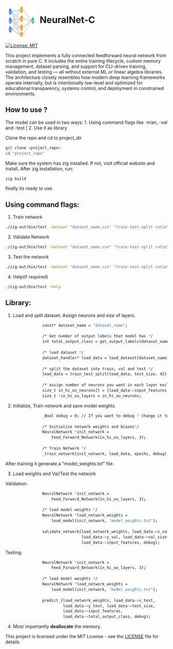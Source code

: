<h1>
  <img src="images/neural_image.svg" width="100" height="100" style="vertical-align:middle;"/> NeuralNet-C
</h1>

[![License: MIT](https://img.shields.io/badge/License-MIT-yellow.svg)](LICENSE)

This project implements a fully connected feedforward neural network from scratch in pure C. It includes the entire training lifecycle, custom memory management,
dataset parsing, and support for CLI-driven training, validation, and testing — all without external ML or linear algebra libraries.
The architecture closely resembles how modern deep learning frameworks operate internally, but is intentionally low-level and optimized for educational transparency,
systems control, and deployment in constrained environments.

## How to use ?

The model can be used in two ways: 
     1. Using command flags like -trian, -val and -test | 2. Use it as library

Clone the repo and cd to project_dir

```bash
git clone <project_repo>
cd "project_repo"
```

Make sure the system has zig installed. If not, visit official website and install.
After zig installation, run:

```bash
zig build
```

finally its ready to use.

## Using command flags:

1. Train network

```bash
./zig-out/bin/test -dataset "dataset_name.csv" "train-test-split ratio" -train "epochs"
```

2. Validate Network

```bash
./zig-out/bin/test -dataset "dataset_name.csv" "train-test-split ratio" -val
```

3. Test the network

```bash
./zig-out/bin/test -dataset "dataset_name.csv" "train-test-split ratio" -test
```

4. Help(if required)

```bash
./zig-out/bin/test -help
```

## Library:

1. Load and split dataset. Assign neurons and size of layers.

```bash
                const* dataset_name = "dataset_name";

                /* Get number of output labels that model has */
                int total_output_class = get_output_labels(dataset_name);

                /* load dataset */
                dataset_handler* load_data = load_dataset(dataset_name);

                /* split the dataset into train, val and test */
                load_data = train_test_split(load_data, test_size, 42); // (dataset, train/test ratio, random_state)

                /* assign number of neurons you want in each layer excluding input and output layer */
                size_t in_hi_ou_neurons[] = {load_data->input_features, 256, load_data->total_output_class}; // {load_data->input_features, 10, 10, load_data->total_output_class}
                size_t *in_hi_ou_layers = in_hi_ou_neurons;

```

2. Initialize, Train network and save model weights.

```bash
                _Bool debug = 0; // If you want to debug ? change it to 1

                /* Initialize network weights and biases*/
                NeuralNetwork *init_network =
                    Feed_Forward_Network(in_hi_ou_layers, 3);

                /* Train Network */
                _train_network(init_network, load_data, epochs, debug);
```

After training it generate a "model_weights.txt" file.

3. Load weights and Val/Test the network

Validation:

```bash
                NeuralNetwork *init_network =
                    Feed_Forward_Network(in_hi_ou_layers, 3);

                /* load model weights */
                NeuralNetwork *load_network_weights =
                    load_model(init_network, "model_weights.txt");

                validate_network(load_network_weights, load_data->x_val,
                                 load_data->y_val, load_data->val_size,
                                 load_data->input_features, debug);
```

Testing:

```bash
                NeuralNetwork *init_network =
                    Feed_Forward_Network(in_hi_ou_layers, 3);

                /* load model weights */
                NeuralNetwork *load_network_weights =
                    load_model(init_network, "model_weights.txt");

                predict_(load_network_weights, load_data->x_test,
                         load_data->y_test, load_data->test_size,
                         load_data->input_features,
                         load_data->total_output_class, debug);
```

4. Most importantly **deallocate** the memory.

This project is licensed under the MIT License - see the [LICENSE](LICENSE) file for details.
